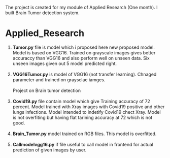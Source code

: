 The project is created for my module of Applied Research (One month). I built Brain Tumor detection system. 
# Applied_Research
1. **Tumor.py** file is model which i proposed here new proposed model. Model is based on VGG16. Trained on grayscale images gives better accuraccy than VGG16 and also perform well on unseen data. Six unseen images given out 5 model predicted right.  <br/><br/>
2. **VGG16Tumor.py** is model of VGG16 (not transfer learning). Chnaged parameter and trained on graysclae iamges. <br/><br/>
 Project on Brain tumor detection <br/><br/>
3. **Covid19.py** file contain model which give Training accuracy of 72 percent. Model trained with Xray images with Covid19 positive and other lungs infections. Model intended to indetify Covid19 chect Xray.  Model is not overfiting but having flat tarining accuracy at 72 which is not good.  <br/>  <br/> 
4. **Brain_Tumor.py** model trained on RGB files. This model is overfitted.  <br/><br/>
5. **Callmodelvgg16.py** if file useful to call model in frontend for actual prediction of given images by user. <br/>
